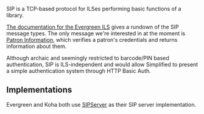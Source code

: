 SIP is a TCP-based protocol for ILSes performing basic functions of a library.

[The documentation for the Evergreen ILS](http://docs.evergreen-ils.org/2.10/_sip_communication.html) gives a rundown of the SIP message types. The only message we're interested in at the moment is [Patron Information](docs.evergreen-ils.org/2.10/_sip_communication.html#sip_63-64_patron_informationl#sip_63-64_patron_information), which verifies a patron's credentials and returns information about them.

Although archaic and seemingly restricted to barcode/PIN based authentication, SIP is ILS-independent and would allow Simplified to present a simple authentication system through HTTP Basic Auth.

## Implementations

Evergreen and Koha both use [SIPServer](https://github.com/atz/SIPServer) as their SIP server implementation.